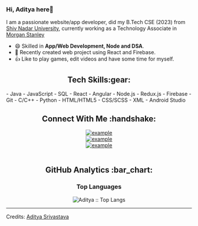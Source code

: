 ### Hi, Aditya here👋

I am a passionate website/app developer, did my B.Tech CSE (2023) from [Shiv Nadar University](https://snu.edu.in/), currently working as a Technology Associate in [Morgan Stanley](https://www.morganstanley.com/)
- 😄 Skilled in **App/Web Development, Node and DSA**.
- :monocle_face:	Recently created web project using React and Firebase.
- :+1: Like to play games, edit videos and have some time for myself.

<h2 align="center">Tech Skills:gear:</h2>
- Java
- JavaScript
- SQL
- React
- Angular
- Node.js
- Redux.js
- Firebase
- Git
- C/C++
- Python
- HTML/HTML5
- CSS/SCSS
- XML
- Android Studio

<br />

<h2 align="center">Connect With Me :handshake:</h2>

<div style="margin-top:10px" align="center">
      <div>
    <a  href="mailto:aditya26052002@gmail.com?subject=GitHub" target="_blank">
      <img src="https://img.shields.io/badge/-GMAIL-red?logo=Gmail&logoColor=white&style=for-the-badge" alt="example"/>
    </a>
  </div>
  <div>
    <a  href="https://www.instagram.com/aditya_.srivastava/" target="_blank">
      <img src="https://img.shields.io/badge/-Instagram-C13584?logo=instagram&logoColor=white&style=for-the-badge" alt="example"/>
    </a>
  </div>

  <div>
    <a href="https://www.linkedin.com/in/as369/" target="_blank">
      <img src="https://img.shields.io/badge/LinkedIn-0A66C2.svg?style=for-the-badge&logo=linkedin&logoColor=white" alt="example"/>
    </a>
  </div>
</div>

<br />
<h2 align="center">GitHub Analytics :bar_chart:</h2>

<h3 align="center">Top Languages</h3>
<p align="center"><img src="https://github-readme-stats.vercel.app/api/top-langs/?username=blank0826&layout=compact&show_icons=true&theme=radical" alt="Aditya :: Top Langs" /></p>

----

Credits: [Aditya Srivastava](https://github.com/blank0826)
